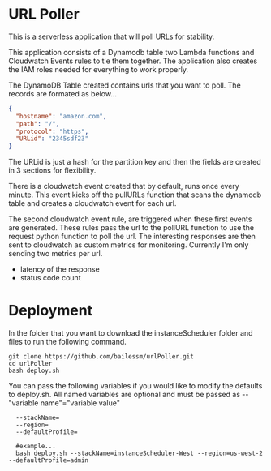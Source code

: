 # URL Poller

This is a serverless application that will poll URLs for stability.

This application consists of a Dynamodb table two Lambda functions and Cloudwatch Events rules to tie them together.  The application also creates the IAM roles needed for everything to work properly.

The DynamoDB Table created contains urls that you want to poll. The records are formated as below...

```json
{
  "hostname": "amazon.com",
  "path": "/",
  "protocol": "https",
  "URLid": "2345sdf23"
}
```
The URLid is just a hash for the partition key and then the fields are created in 3 sections for flexibility.

There is a cloudwatch event created that by default, runs once every minute.  This event kicks off the pullURLs function that scans the dynamodb table and creates a cloudwatch event for each url.

The second cloudwatch event rule, are triggered when these first events are generated.  These rules pass the url to the pollURL function to use the request python function to poll the url. The interesting responses are then sent to cloudwatch as custom metrics for monitoring.  Currently I'm only sending two metrics per url.

+ latency of the response
+ status code count

# Deployment

In the folder that you want to download the instanceScheduler folder and files to run the following command.
~~~~
git clone https://github.com/bailessm/urlPoller.git
cd urlPoller
bash deploy.sh
~~~~

You can pass the following variables if you would like to modify the defaults to deploy.sh. All named variables are optional and must be passed as --"variable name"="variable value"

~~~~
  --stackName=
  --region=
  --defaultProfile=

  #example...
  bash deploy.sh --stackName=instanceScheduler-West --region=us-west-2 --defaultProfile=admin
~~~~


